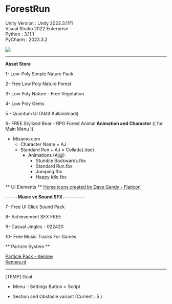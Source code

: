 # ForestRun

Unity Version : Unity 2022.3.11f1
<br>
Visual Studio 2022 Enterprise
<br>
Python : 3.11.1
<br>
PyCharm : 2023.3.2

![](https://github.com/kamahivari/ForestRun/blob/main/gameplay.gif)

---------------------------------------------------------------------------------------------------------------------------------------------

**Asset Store** 

1- Low-Poly Simple Nature Pack

2- Free Low Poly Nature Forest

3- Low Poly Nature - Free Vegetation

4- Low Poly Gems

5 - Quantum UI (Aktif Kullanılmadı)

6- FREE Stylized Bear - RPG Forest Animal **Animation and Character** (( for Main Menu ))




- Mixamo.com
  - Character Name = AJ
  - Standard Run + AJ = Collada(.dae)
    - Animations (Aj@)
      - Stumble Backwards.fbx
      - Standard Run.fbx
      - Jumping.fbx
      - Happy Idle.fbx

** UI Elements **
<a href="https://www.flaticon.com/free-icons/home" title="home icons">Home icons created by Dave Gandy - Flaticon</a>






------**Music ve Sound SFX**-----------

7- Free UI Click Sound Pack

8- Achievement SFX FREE

9- Casual Jingles - 022420

10- Free Music Tracks For Games 





** Particle System ** 

<a href="https://kenney.nl/assets/particle-pack">Particle Pack - Kenney</a>
<br>
<a href="https://kenney.nl/">Kenney.nl</a>





---------------------------------------------------------------------------------------------------------------------------------------------




[TEMP] Goal

- Menu :: Settings Button > Script

  
* Section and Obstacle variant (Current : 5 )
